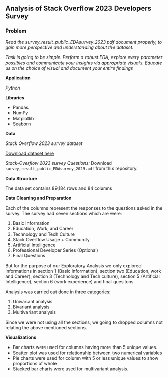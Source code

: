## Analysis of Stack Overflow 2023 Developers Survey

### Problem

*Read the survey_result_public_EDAsurvey_2023.pdf document properly, to gain more perspective and 
understanding about the dataset.*

*Task is going to be simple. Perform a robust EDA, explore every parameter possibles and communicate your 
insights via appropriate visuals. Educate us on the choice of visual and document your entire findings*


**Application**

*Python*

**Libraries**
- Pandas
- NumPy
- Matplotlib
- Seaborn

**Data**

*Stack Overflow 2023 survey dataset*

[Download dataset here](https://drive.google.com/file/d/1jeywg_nqXraYEswCZ0fqVD9CFobJ5_Tb/view?usp=drivesdk)

*Stack-Overflow 2023 survey Questions:* Download `survey_result_public_EDAsurvey_2023.pdf` from this repository.

**Data Structure**

The data set contains 89,184 rows and 84 columns

**Data Cleaning and Preparation**

Each of the columns represent the responses to the questions asked in the survey. The survey had seven sections which are were:
1. Basic Information
2. Education, Work, and Career
3. Technology and Tech Culture
4. Stack Overflow Usage + Community
5. Artificial Intelligence
6. Professional Developer Series (Optional)
7. Final Questions

But for the purpose of our Exploratory Analysis we only explored informations in section 1 (Basic Information), section two (Education, work and Career), section 3 (Technology and Tech culture), section 5 (Artificial Intelligence), section 6 (work experience) and final quesitons

Analysis was carried out done in three categories:
1. Univariant analysis
2. Bivariant analysis
3. Multivariant analysis

Since we were not using all the sections, we going to dropped columns not relating the above mentioned sections.

**Visualizations**

- Bar charts were used for columns having more than 5 unique values. 
- Scatter plot was used for relationship between two numerical variables
- Pie charts were used for column with 5 or less unique values to show proportions of whole
- Stacked bar charts were used for multivariant analysis. 


